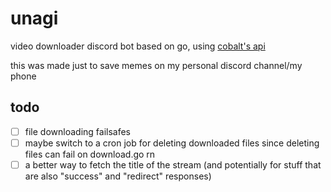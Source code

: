 # unagi

video downloader discord bot based on go, using [cobalt's api](https://github.com/imputnet/cobalt)

this was made just to save memes on my personal discord channel/my phone

## todo

- [ ] file downloading failsafes
- [ ] maybe switch to a cron job for deleting downloaded files since deleting files can fail on download.go rn
- [ ] a better way to fetch the title of the stream (and potentially for stuff that are also "success" and "redirect" responses)
